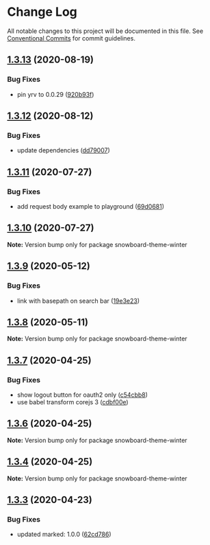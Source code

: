 # Change Log

All notable changes to this project will be documented in this file.
See [Conventional Commits](https://conventionalcommits.org) for commit guidelines.

## [1.3.13](https://github.com/bukalapak/snowboard/compare/snowboard-theme-winter@1.3.12...snowboard-theme-winter@1.3.13) (2020-08-19)


### Bug Fixes

* pin yrv to 0.0.29 ([920b93f](https://github.com/bukalapak/snowboard/commit/920b93fd3a1b7e8bd588371dcda877ae4881821c))





## [1.3.12](https://github.com/bukalapak/snowboard/compare/snowboard-theme-winter@1.3.11...snowboard-theme-winter@1.3.12) (2020-08-12)


### Bug Fixes

* update dependencies ([dd79007](https://github.com/bukalapak/snowboard/commit/dd79007450a6a461849cd6dacfaa9eda00917c90))





## [1.3.11](https://github.com/bukalapak/snowboard/compare/snowboard-theme-winter@1.3.10...snowboard-theme-winter@1.3.11) (2020-07-27)


### Bug Fixes

* add request body example to playground ([69d0681](https://github.com/bukalapak/snowboard/commit/69d068158ba03be076f46d08f757c3ead0a72e77))





## [1.3.10](https://github.com/bukalapak/snowboard/compare/snowboard-theme-winter@1.3.9...snowboard-theme-winter@1.3.10) (2020-07-27)

**Note:** Version bump only for package snowboard-theme-winter





## [1.3.9](https://github.com/bukalapak/snowboard/compare/snowboard-theme-winter@1.3.8...snowboard-theme-winter@1.3.9) (2020-05-12)


### Bug Fixes

* link with basepath on search bar ([19e3e23](https://github.com/bukalapak/snowboard/commit/19e3e23e81ee1d62358adaccf8fd4e3c474624e0))





## [1.3.8](https://github.com/bukalapak/snowboard/compare/snowboard-theme-winter@1.3.7...snowboard-theme-winter@1.3.8) (2020-05-11)

**Note:** Version bump only for package snowboard-theme-winter





## [1.3.7](https://github.com/bukalapak/snowboard/compare/snowboard-theme-winter@1.3.6...snowboard-theme-winter@1.3.7) (2020-04-25)


### Bug Fixes

* show logout button for oauth2 only ([c54cbb8](https://github.com/bukalapak/snowboard/commit/c54cbb8d44a8ff9129aefd592ab50b2494e52413))
* use babel transform corejs 3 ([cdbf00e](https://github.com/bukalapak/snowboard/commit/cdbf00e5f5911c4a49f6c2254a2dd1c7a87b0ace))





## [1.3.6](https://github.com/bukalapak/snowboard/compare/snowboard-theme-winter@1.3.5...snowboard-theme-winter@1.3.6) (2020-04-25)

**Note:** Version bump only for package snowboard-theme-winter





## [1.3.4](https://github.com/bukalapak/snowboard/compare/snowboard-theme-winter@1.3.3...snowboard-theme-winter@1.3.4) (2020-04-25)

**Note:** Version bump only for package snowboard-theme-winter





## [1.3.3](https://github.com/bukalapak/snowboard/compare/snowboard-theme-winter@1.3.2...snowboard-theme-winter@1.3.3) (2020-04-23)


### Bug Fixes

* updated marked: 1.0.0 ([62cd786](https://github.com/bukalapak/snowboard/commit/62cd786a3c9ff3ccb839bf6ea36ddb13de89a2db))
